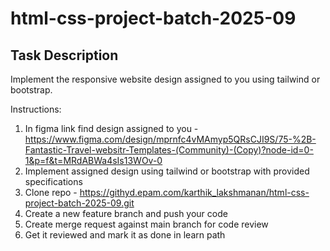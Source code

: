 # html-css-project-batch-2025-09

## Task Description

Implement the responsive website design assigned to you using tailwind or bootstrap.

Instructions:
1. In figma link find design assigned to you - https://www.figma.com/design/mprnfc4vMAmyp5QRsCJI9S/75-%2B-Fantastic-Travel-websitr-Templates-(Community)-(Copy)?node-id=0-1&p=f&t=MRdABWa4sIs13WOv-0
2. Implement assigned design using tailwind or bootstrap with provided specifications
3. Clone repo - https://githyd.epam.com/karthik_lakshmanan/html-css-project-batch-2025-09.git
4. Create a new feature branch and push your code
5. Create merge request against main branch for code review
6. Get it reviewed and mark it as done in learn path




